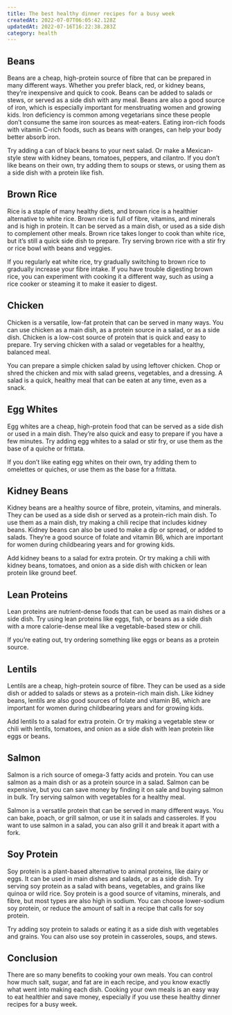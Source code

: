 ```yaml
---
title: The best healthy dinner recipes for a busy week
createdAt: 2022-07-07T06:05:42.128Z
updatedAt: 2022-07-16T16:22:38.283Z
category: health
---
```


## Beans

Beans are a cheap, high-protein source of fibre that can be prepared in many different ways. Whether you prefer black, red, or kidney beans, they’re inexpensive and quick to cook. Beans can be added to salads or stews, or served as a side dish with any meal. Beans are also a good source of iron, which is especially important for menstruating women and growing kids. Iron deficiency is common among vegetarians since these people don’t consume the same iron sources as meat-eaters. Eating iron-rich foods with vitamin C-rich foods, such as beans with oranges, can help your body better absorb iron.

Try adding a can of black beans to your next salad. Or make a Mexican-style stew with kidney beans, tomatoes, peppers, and cilantro. If you don’t like beans on their own, try adding them to soups or stews, or using them as a side dish with a protein like fish.

## Brown Rice

Rice is a staple of many healthy diets, and brown rice is a healthier alternative to white rice. Brown rice is full of fibre, vitamins, and minerals and is high in protein. It can be served as a main dish, or used as a side dish to complement other meals. Brown rice takes longer to cook than white rice, but it’s still a quick side dish to prepare. Try serving brown rice with a stir fry or rice bowl with beans and veggies.

If you regularly eat white rice, try gradually switching to brown rice to gradually increase your fibre intake. If you have trouble digesting brown rice, you can experiment with cooking it a different way, such as using a rice cooker or steaming it to make it easier to digest.

## Chicken

Chicken is a versatile, low-fat protein that can be served in many ways. You can use chicken as a main dish, as a protein source in a salad, or as a side dish. Chicken is a low-cost source of protein that is quick and easy to prepare. Try serving chicken with a salad or vegetables for a healthy, balanced meal.

You can prepare a simple chicken salad by using leftover chicken. Chop or shred the chicken and mix with salad greens, vegetables, and a dressing. A salad is a quick, healthy meal that can be eaten at any time, even as a snack.

## Egg Whites

Egg whites are a cheap, high-protein food that can be served as a side dish or used in a main dish. They’re also quick and easy to prepare if you have a few minutes. Try adding egg whites to a salad or stir fry, or use them as the base of a quiche or frittata.

If you don’t like eating egg whites on their own, try adding them to omelettes or quiches, or use them as the base for a frittata.

## Kidney Beans

Kidney beans are a healthy source of fibre, protein, vitamins, and minerals. They can be used as a side dish or served as a protein-rich main dish. To use them as a main dish, try making a chili recipe that includes kidney beans. Kidney beans can also be used to make a dip or spread, or added to salads. They’re a good source of folate and vitamin B6, which are important for women during childbearing years and for growing kids.

Add kidney beans to a salad for extra protein. Or try making a chili with kidney beans, tomatoes, and onion as a side dish with chicken or lean protein like ground beef.

## Lean Proteins

Lean proteins are nutrient-dense foods that can be used as main dishes or a side dish. Try using lean proteins like eggs, fish, or beans as a side dish with a more calorie-dense meal like a vegetable-based stew or chili.

If you’re eating out, try ordering something like eggs or beans as a protein source.

## Lentils

Lentils are a cheap, high-protein source of fibre. They can be used as a side dish or added to salads or stews as a protein-rich main dish. Like kidney beans, lentils are also good sources of folate and vitamin B6, which are important for women during childbearing years and for growing kids.

Add lentils to a salad for extra protein. Or try making a vegetable stew or chili with lentils, tomatoes, and onion as a side dish with lean protein like eggs or beans.

## Salmon

Salmon is a rich source of omega-3 fatty acids and protein. You can use salmon as a main dish or as a protein source in a salad. Salmon can be expensive, but you can save money by finding it on sale and buying salmon in bulk. Try serving salmon with vegetables for a healthy meal.

Salmon is a versatile protein that can be served in many different ways. You can bake, poach, or grill salmon, or use it in salads and casseroles. If you want to use salmon in a salad, you can also grill it and break it apart with a fork.

## Soy Protein

Soy protein is a plant-based alternative to animal proteins, like dairy or eggs. It can be used in main dishes and salads, or as a side dish. Try serving soy protein as a salad with beans, vegetables, and grains like quinoa or wild rice. Soy protein is a good source of vitamins, minerals, and fibre, but most types are also high in sodium. You can choose lower-sodium soy protein, or reduce the amount of salt in a recipe that calls for soy protein.

Try adding soy protein to salads or eating it as a side dish with vegetables and grains. You can also use soy protein in casseroles, soups, and stews.

## Conclusion

There are so many benefits to cooking your own meals. You can control how much salt, sugar, and fat are in each recipe, and you know exactly what went into making each dish. Cooking your own meals is an easy way to eat healthier and save money, especially if you use these healthy dinner recipes for a busy week.
